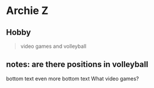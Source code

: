# Archie Z

## Hobby 

> video games and volleyball
## notes: are there positions in volleyball

bottom text
even more bottom text
What video games?